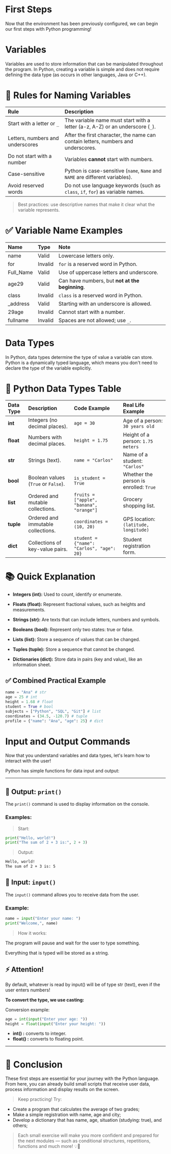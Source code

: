 # First Steps
Now that the environment has been previously configured, we can begin our first steps with Python programming!

# Variables
Variables are used to store information that can be manipulated throughout the program. In Python, creating a variable is simple and does not require defining the data type (as occurs in other languages, Java or C++).

# 🧠 Rules for Naming Variables

| Rule | Description |
|:------|:----------|
| Start with a letter or `_` | The variable name must start with a letter (a-z, A-Z) or an underscore (`_`). |
| Letters, numbers and underscores | After the first character, the name can contain letters, numbers and underscores. |
| Do not start with a number | Variables **cannot** start with numbers. |
| Case-sensitive | Python is case-sensitive (`name`, `Name` and `NAME` are different variables). |
| Avoid reserved words | Do not use language keywords (such as `class`, `if`, `for`) as variable names. |

> Best practices: use descriptive names that make it clear what the variable represents.


# ✅ Variable Name Examples

| Name | Type | Note |
|:-----|:--------|:-----------|
| name | Valid | Lowercase letters only. |
| for | Invalid | `for` is a reserved word in Python. |
| Full_Name | Valid | Use of uppercase letters and underscore. |
| age29 | Valid | Can have numbers, but **not at the beginning**. |
| class | Invalid | `class` is a reserved word in Python. |
| _address | Valid | Starting with an underscore is allowed. |
| 29age | Invalid | Cannot start with a number. |
| fullname | Invalid | Spaces are not allowed; use `_`. |

# Data Types
In Python, data types determine the type of value a variable can store. Python is a dynamically typed language, which means you don't need to declare the type of the variable explicitly.

# 🔹 Python Data Types Table

| Data Type | Description | Code Example | Real Life Example |
|:-------------|:----------|:------------------|:--------------------|
| **int** | Integers (no decimal places). | `age = 30` | Age of a person: `30 years old` |
| **float** | Numbers with decimal places. | `height = 1.75` | Height of a person: `1.75 meters` |
| **str** | Strings (text). | `name = "Carlos"` | Name of a student: `"Carlos"` |
| **bool** | Boolean values ​​(`True` or `False`). | `is_student = True` | Whether the person is enrolled: `True` |
| **list** | Ordered and mutable collections. | `fruits = ["apple", "banana", "orange"]` | Grocery shopping list. |
| **tuple** | Ordered and immutable collections. | `coordinates = (10, 20)` | GPS location: `(latitude, longitude)` |
| **dict** | Collections of key-value pairs. | `student = {"name": "Carlos", "age": 20}` | Student registration form. |

# 📚 Quick Explanation
    
- **Integers (int):** Used to count, identify or enumerate.

- **Floats (float):** Represent fractional values, such as heights and measurements.

- **Strings (str):** Are texts that can include letters, numbers and symbols.

- **Booleans (bool):** Represent only two states: true or false.

- **Lists (list):** Store a sequence of values ​​that can be changed.

- **Tuples (tuple):** Store a sequence that cannot be changed.

- **Dictionaries (dict):** Store data in pairs (key and value), like an information sheet.

## ✅ Combined Practical Example

```python
name = "Ana" # str
age = 25 # int
height = 1.68 # float
student = True # bool
subjects = ["Python", "SQL", "Git"] # list
coordinates = (34.5, -120.7) # tuple
profile = {"name": "Ana", "age": 25} # dict
```

# Input and Output Commands
Now that you understand variables and data types, let's learn how to interact with the user!

Python has simple functions for data input and output:

---

## 🔹 Output: `print()`

The `print()` command is used to display information on the console.

### Examples:
> Start:

```python
print("Hello, world!")
print("The sum of 2 + 3 is:", 2 + 3)
```

> Output:

```bash
Hello, world!
The sum of 2 + 3 is: 5
```

## 🔹 Input: `input()`
The `input()` command allows you to receive data from the user.

### Example:

```python
name = input("Enter your name: ")
print("Welcome,", name)
```

> How it works:

The program will pause and wait for the user to type something.

Everything that is typed will be stored as a string.

## ⚡ Attention!
By default, whatever is read by input() will be of type str (text), even if the user enters numbers!

**To convert the type, we use casting:**

Conversion example:

```python
age = int(input("Enter your age: "))
height = float(input("Enter your height: "))
```

- **int() :** converts to integer.
- **float() :** converts to floating point.

---

# 🚀 Conclusion

These first steps are essential for your journey with the Python language. From here, you can already build small scripts that receive user data, process information and display results on the screen.

> Keep practicing! Try:

- Create a program that calculates the average of two grades;
- Make a simple registration with name, age and city;
- Develop a dictionary that has name, age, situation (studying: true), and others;

> Each small exercise will make you more confident and prepared for the next modules — such as conditional structures, repetitions, functions and much more! 💡🐍